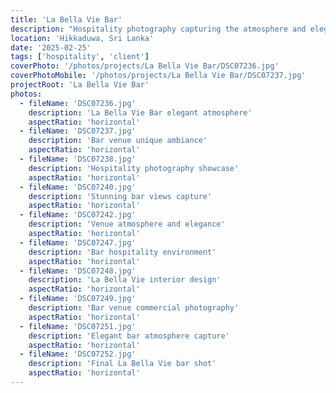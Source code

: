 ```yaml
---
title: 'La Bella Vie Bar'
description: "Hospitality photography capturing the atmosphere and elegance of La belle vie Bar, showcasing the venue's unique ambiance and stunning views."
location: 'Hikkaduwa, Sri Lanka'
date: '2025-02-25'
tags: ['hospitality', 'client']
coverPhoto: '/photos/projects/La Bella Vie Bar/DSC07236.jpg'
coverPhotoMobile: '/photos/projects/La Bella Vie Bar/DSC07237.jpg'
projectRoot: 'La Bella Vie Bar'
photos:
  - fileName: 'DSC07236.jpg'
    description: 'La Bella Vie Bar elegant atmosphere'
    aspectRatio: 'horizontal'
  - fileName: 'DSC07237.jpg'
    description: 'Bar venue unique ambiance'
    aspectRatio: 'horizontal'
  - fileName: 'DSC07238.jpg'
    description: 'Hospitality photography showcase'
    aspectRatio: 'horizontal'
  - fileName: 'DSC07240.jpg'
    description: 'Stunning bar views capture'
    aspectRatio: 'horizontal'
  - fileName: 'DSC07242.jpg'
    description: 'Venue atmosphere and elegance'
    aspectRatio: 'horizontal'
  - fileName: 'DSC07247.jpg'
    description: 'Bar hospitality environment'
    aspectRatio: 'horizontal'
  - fileName: 'DSC07248.jpg'
    description: 'La Bella Vie interior design'
    aspectRatio: 'horizontal'
  - fileName: 'DSC07249.jpg'
    description: 'Bar venue commercial photography'
    aspectRatio: 'horizontal'
  - fileName: 'DSC07251.jpg'
    description: 'Elegant bar atmosphere capture'
    aspectRatio: 'horizontal'
  - fileName: 'DSC07252.jpg'
    description: 'Final La Bella Vie bar shot'
    aspectRatio: 'horizontal'
---
```

